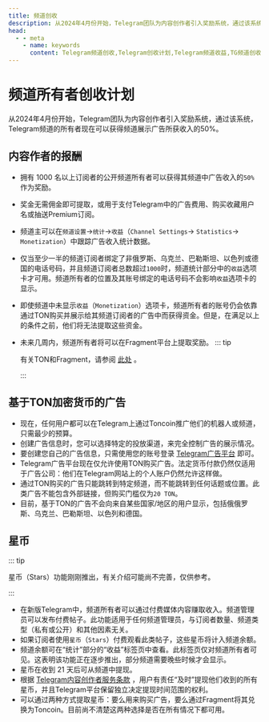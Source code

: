 ```yaml
---
title: 频道创收
description: 从2024年4月份开始，Telegram团队为内容创作者引入奖励系统，通过该系统，Telegram频道的所有者现在可以获得频道展示广告所获收入的50%。访问TGwiki - Telegram知识库，了解更多Telegram使用技巧。
head:
  - - meta
    - name: keywords
      content: Telegram频道创收,Telegram创收计划,Telegram频道收益,TG频道创收,TG创收计划,TG频道收益,电报频道创收,电报创收计划,电报频道收益,TGwiki,Telegram知识库
---
```


# 频道所有者创收计划

从2024年4月份开始，Telegram团队为内容创作者引入奖励系统，通过该系统，Telegram频道的所有者现在可以获得频道展示广告所获收入的50%。

## 内容作者的报酬

- 拥有 1000 名以上订阅者的公开频道所有者可以获得其频道中广告收入的`50%`作为奖励。
- 奖金无需佣金即可提取，或用于支付Telegram中的广告费用、购买收藏用户名或抽送Premium订阅。
- 频道主可以在`频道设置`->`统计`->`收益`（`Channel Settings`-> `Statistics`-> `Monetization`）中跟踪广告收入统计数据。
- 仅当至少一半的频道订阅者绑定了非俄罗斯、乌克兰、巴勒斯坦、以色列或德国的电话号码，并且频道订阅者总数超过`1000`时，频道统计部分中的`收益`选项卡才可用。频道所有者的位置及其账号绑定的电话号码不会影响`收益`选项卡的显示。
- 即使频道中未显示`收益`（`Monetization`）选项卡，频道所有者的账号仍会依靠通过TON购买并展示给其频道订阅者的广告中而获得资金。但是，在满足以上的条件之前，他们将无法提取这些资金。

- 未来几周内，频道所有者将可以在Fragment平台上提取奖励。
  ::: tip

  有关TON和Fragment，请参阅 [此处](/tgwiki/fragment) 。

  :::

## 基于TON加密货币的广告

- 现在，任何用户都可以在Telegram上通过Toncoin推广他们的机器人或频道，只需最少的预算。
- 创建广告信息时，您可以选择特定的投放渠道，来完全控制广告的展示情况。
- 要创建您自己的广告信息，只需使用您的账号登录 [Telegram广告平台](https://ads.telegram.org/) 即可。 
- Telegram广告平台现在仅允许使用TON购买广告。法定货币付款仍然仅适用于广告公司：他们在Telegram网站上的个人账户仍然允许这样做。
- 通过TON购买的广告只能跳转到特定频道，而不能跳转到任何话题或位置。此类广告不能包含外部链接，但购买门槛仅为`20 TON`。
- 目前，基于TON的广告不会向来自某些国家/地区的用户显示，包括俄俄罗斯、乌克兰、巴勒斯坦、以色列和德国。

## 星币

::: tip

星币（Stars）功能刚刚推出，有关介绍可能尚不完善，仅供参考。

:::

- 在新版Telegram中，频道所有者可以通过付费媒体内容赚取收入。频道管理员可以发布付费帖子。此功能适用于任何频道管理员，与订阅者数量、频道类型（私有或公开）和其他因素无关。
- 如果订阅者使用`星币`（`Stars`）付费观看此类帖子，这些星币将计入频道余额。
- 频道余额可在“统计”部分的“收益”标签页中查看。此标签页仅对频道所有者可见。这表明该功能正在逐步推出，部分频道需要晚些时候才会显示。
- 星币在收到 21 天后可从频道中提现。
- 根据 [Telegram内容创作者服务条款](https://telegram.org/tos/content-creator-rewards#4-1-balance) ，用户有责任“及时”提现他们收到的所有星币，并且Telegram平台保留独立决定提现时间范围的权利。
- 可以通过两种方式提取星币：要么用来购买广告，要么通过Fragment将其兑换为Toncoin。目前尚不清楚这两种选择是否在所有情况下都可用。

